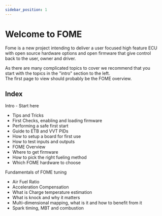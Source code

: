 ```yaml
---
sidebar_position: 1
---
```


# Welcome to FOME

Fome is a new project intending to deliver a user focused high feature ECU with open source hardware options and open firmware that give control back to the user, owner and driver.  

As there are many complicated topics to cover we recommend that you start with the topics in the "intro" section to the left.  
The first page to view should probably be the FOME overview.  

## Index

Intro - Start here  

- Tips and Tricks  
- First Checks, enabling and loading firmware  
- Performing a safe first start  
- Guide to ETB and VVT PIDs  
- How to setup a board for first use  
- How to test inputs and outputs  
- FOME Overview  
- Where to get firmware  
- How to pick the right fueling method  
- Which FOME hardware to choose  

Fundamentals of FOME tuning  

- Air Fuel Ratio  
- Acceleration Compensation  
- What is Charge temperature estimation  
- What is knock and why it matters  
- Multi-dimensional mapping, what is it and how to benefit from it  
- Spark timing, MBT and combustion  

